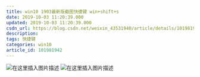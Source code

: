 ```yaml
---
title: win10 1903最新版截图快捷键 win+shift+s
date: 2019-10-03 11:20:39.000
updated: 2019-10-03 11:20:39.000
csdn_url: https://blog.csdn.net/weixin_43531940/article/details/101981942
description: 
tags: 快捷键
categories: win10
article_id: 101981942
---
```

﻿![在这里插入图片描述](http://img.yayi.site/csdn/20191003111905398.png-watermaskStyle)
![在这里插入图片描述](http://img.yayi.site/csdn/20191003112015339.png-watermaskStyle)
